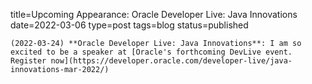 
title=Upcoming Appearance: Oracle Developer Live: Java Innovations
date=2022-03-06
type=post
tags=blog
status=published
~~~~~~
(2022-03-24) **Oracle Developer Live: Java Innovations**: I am so excited to be a speaker at [Oracle's forthcoming DevLive event. Register now](https://developer.oracle.com/developer-live/java-innovations-mar-2022/) 
            